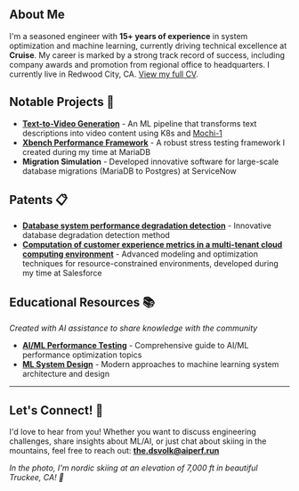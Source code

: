 
## About Me

I'm a seasoned engineer with **15+ years of experience** in system optimization and machine learning, currently driving technical excellence at **Cruise**. My career is marked by a strong track record of success, including company awards and promotion from regional office to headquarters. I currently live in Redwood City, CA. [View my full CV](./Cruise_Dmitry_Volkov_CV.pdf). 
 

## Notable Projects 🚀

- **[Text-to-Video Generation](https://github.com/the-dsvolk/text-to-video)** - An ML pipeline that transforms text descriptions into video content using K8s and [Mochi-1](https://github.com/genmoai/mochi) 
- **[Xbench Performance Framework](https://github.com/the-dsvolk/Xbench)** - A robust stress testing framework I created during my time at MariaDB
- **Migration Simulation** - Developed innovative software for large-scale database migrations (MariaDB to Postgres) at ServiceNow  

## Patents 📋

- **[Database system performance degradation detection](https://patents.google.com/patent/US11055162B2/en?oq=US+11%2c055%2c162+B2)** - Innovative database degradation detection method  
- **[Computation of customer experience metrics in a multi-tenant cloud computing environment](https://patents.google.com/patent/US20200242532A1/en?oq=US+2020%2f0242532+A1)** - Advanced modeling and optimization techniques for resource-constrained environments, developed during my time at Salesforce

## Educational Resources 📚
*Created with AI assistance to share knowledge with the community*

- **[AI/ML Performance Testing](https://the-dsvolk.github.io/ai-perf/)** - Comprehensive guide to AI/ML performance optimization topics
- **[ML System Design](https://the-dsvolk.github.io/ml-design/)** - Modern approaches to machine learning system architecture and design

---

## Let's Connect! 🤝

I'd love to hear from you! Whether you want to discuss engineering challenges, share insights about ML/AI, or just chat about skiing in the mountains, feel free to reach out: **the.dsvolk@aiperf.run**

*In the photo, I'm nordic skiing at an elevation of 7,000 ft in beautiful Truckee, CA! 🎿*
